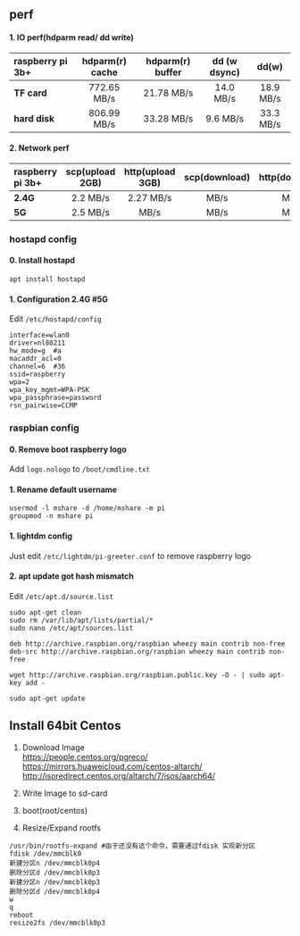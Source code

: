 
## perf
#### 1. IO perf(hdparm read/ dd write)
| raspberry pi 3b+ | hdparm(r) cache | hdparm(r) buffer | dd (w dsync) |    dd(w)  |
| :--------------- | :--------------:| :---------------:|:------------:|:---------:|
| **TF card**      |    772.65 MB/s  |    21.78 MB/s    |  14.0 MB/s   | 18.9 MB/s |
| **hard disk**    |    806.99 MB/s  |    33.28 MB/s    |  9.6 MB/s    | 33.3 MB/s |

#### 2. Network perf
| raspberry pi 3b+ | scp(upload 2GB) | http(upload 3GB) | scp(download) | http(download)|
| :--------------- | :--------------:| :---------------:|:------------:|:---------:|
| **2.4G**         |     2.2 MB/s    |    2.27  MB/s    |     MB/s     |    MB/s   |
| **5G**           |     2.5 MB/s    |          MB/s    |     MB/s     |    MB/s   |

### hostapd config
#### 0. Install hostapd
`apt install hostapd`
#### 1. Configuration 2.4G #5G
Edit `/etc/hostapd/config`
```
interface=wlan0
driver=nl80211
hw_mode=g  #a
macaddr_acl=0
channel=6  #36
ssid=raspberry
wpa=2
wpa_key_mgmt=WPA-PSK
wpa_passphrase=password
rsn_pairwise=CCMP
```

### raspbian config
#### 0. Remove boot raspberry logo
Add `logo.nologo` to `/boot/cmdline.txt`
#### 1. Rename default username
```
usermod -l mshare -d /home/mshare -m pi
groupmod -n mshare pi
```
#### 1. lightdm config
Just edit `/etc/lightdm/pi-greeter.conf` to remove raspberry logo  
#### 2. apt update got hash mismatch
Edit `/etc/apt.d/source.list`
```
sudo apt-get clean
sudo rm /var/lib/apt/lists/partial/*
sudo nano /etc/apt/sources.list

deb http://archive.raspbian.org/raspbian wheezy main contrib non-free
deb-src http://archive.raspbian.org/raspbian wheezy main contrib non-free

wget http://archive.raspbian.org/raspbian.public.key -O - | sudo apt-key add -

sudo apt-get update
```

## Install 64bit Centos
  1. Download Image  
  https://people.centos.org/pgreco/  
  https://mirrors.huaweicloud.com/centos-altarch/  
  http://isoredirect.centos.org/altarch/7/isos/aarch64/  
  
  2. Write Image to sd-card
  3. boot(root/centos)
  4. Resize/Expand rootfs
  ```
  /usr/bin/rootfs-expand #由于还没有这个命令，需要通过fdisk 实现新分区
  fdisk /dev/mmcblk0
  新建分区n /dev/mmcblk0p4
  删除分区d /dev/mmcblk0p3
  新建分区n /dev/mmcblk0p3
  删除分区d /dev/mmcblk0p4
  w
  q
  reboot
  resize2fs /dev/mmcblk0p3
  ```
